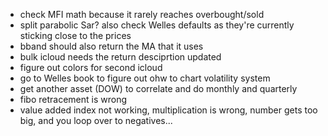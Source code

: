 * check MFI math because it rarely reaches overbought/sold
* split parabolic Sar? also check Welles defaults as they're currently sticking close to the prices
* bband should also return the MA that it uses
* bulk icloud needs the return desciprtion updated
* figure out colors for second icloud
* go to Welles book to figure out ohw to chart volatility system
* get another asset (DOW) to correlate and do monthly and quarterly
* fibo retracement is wrong
* value added index not working, multiplication is wrong, number gets too big, and you loop over to negatives...